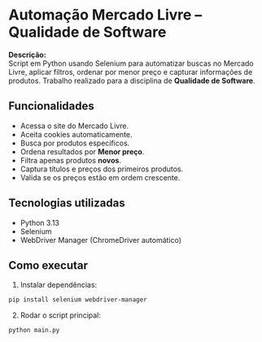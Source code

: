 # Automação Mercado Livre – Qualidade de Software

**Descrição:**  
Script em Python usando Selenium para automatizar buscas no Mercado Livre, aplicar filtros, ordenar por menor preço e capturar informações de produtos. Trabalho realizado para a disciplina de **Qualidade de Software**.

## Funcionalidades

- Acessa o site do Mercado Livre.
- Aceita cookies automaticamente.
- Busca por produtos específicos.
- Ordena resultados por **Menor preço**.
- Filtra apenas produtos **novos**.
- Captura títulos e preços dos primeiros produtos.
- Valida se os preços estão em ordem crescente.

## Tecnologias utilizadas

- Python 3.13
- Selenium
- WebDriver Manager (ChromeDriver automático)

## Como executar

1. Instalar dependências:

```bash
pip install selenium webdriver-manager
```

2. Rodar o script principal:
```bash
python main.py
```
